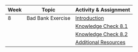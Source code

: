 | Week | Topic             | Activity & Assignment          |
|------|-------------------|--------------------------------|
| 8    | Bad Bank Exercise | [Introduction](./Introduction.pdf)                   |
|      |                   | [Knowledge Check 8.1](https://docs.google.com/forms/d/1D45fkgoafpSzbMUJIRgog8WeXS7JEIwV0ipF_mFZVQo/edit)           |
|      |                   | [Knowledge Check 8.2](https://docs.google.com/forms/d/1rfb2WT8dVeVrGcftlcMaxUya6GhdGNIL1o_UnxvB3Ag/edit)           |
|      |                   | [Additional Resources](./Additional%20Resources.pdf)           |
